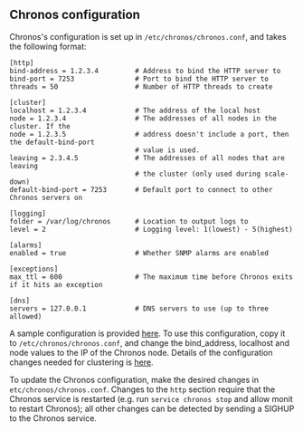 ## Chronos configuration

Chronos's configuration is set up in `/etc/chronos/chronos.conf`, and takes the following format:

    [http]
    bind-address = 1.2.3.4         # Address to bind the HTTP server to
    bind-port = 7253               # Port to bind the HTTP server to
    threads = 50                   # Number of HTTP threads to create
    
    [cluster]
    localhost = 1.2.3.4            # The address of the local host
    node = 1.2.3.4                 # The addresses of all nodes in the cluster. If the 
    node = 1.2.3.5                 # address doesn't include a port, then the default-bind-port
                                   # value is used. 
    leaving = 2.3.4.5              # The addresses of all nodes that are leaving
                                   # the cluster (only used during scale-down)
    default-bind-port = 7253       # Default port to connect to other Chronos servers on

    [logging]
    folder = /var/log/chronos      # Location to output logs to
    level = 2                      # Logging level: 1(lowest) - 5(highest)

    [alarms]
    enabled = true                 # Whether SNMP alarms are enabled

    [exceptions]
    max_ttl = 600                  # The maximum time before Chronos exits if it hits an exception

    [dns]  
    servers = 127.0.0.1            # DNS servers to use (up to three allowed)

A sample configuration is provided [here](https://github.com/Metaswitch/chronos/blob/dev/etc/chronos/chronos.conf.sample). To use this configuration, copy it to `/etc/chronos/chronos.conf`, and change the bind_address, localhost and node values to the IP of the Chronos node. Details of the configuration changes needed for clustering is [here](https://github.com/Metaswitch/chronos/blob/dev/doc/clustering.md).

To update the Chronos configuration, make the desired changes in `etc/chronos/chronos.conf`. Changes to the `http` section require that the Chronos service is restarted (e.g. run `service chronos stop` and allow monit to restart Chronos); all other changes can be detected by sending a SIGHUP to the Chronos service.
